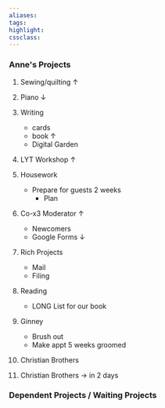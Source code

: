 ```yaml
---
aliases:  
tags:
highlight:  
cssclass:
---
```


### Anne's Projects
1. Sewing/quilting ↑
2. Piano ↓
3. Writing
	- cards
	- book ↑
	- Digital Garden
4. LYT Workshop ↑
5. Housework
	- Prepare for guests 2 weeks
		- Plan
6. Co-x3 Moderator ↑
	- Newcomers
	- Google Forms ↓
7. Rich Projects
	- Mail
	- Filing
8. Reading
	- LONG List for our book
9. Ginney
	- Brush out
	- Make appt 5 weeks groomed
10. Christian Brothers


1. Christian Brothers → in 2 days



### Dependent Projects / Waiting Projects
